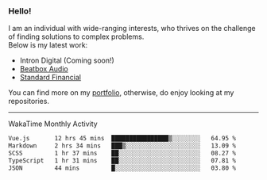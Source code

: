 ### Hello!

I am an individual with wide-ranging interests, who thrives on the challenge of finding solutions to complex problems. <br/> Below is my latest work:
- Intron Digital (Coming soon!)
- [Beatbox Audio](https://bumbleboss.xyz/w/beatbox-audio)
- [Standard Financial](https://bumbleboss.xyz/w/standard-financial)

You can find more on my [portfolio](https://bumbleboss.xyz/work), otherwise, do enjoy looking at my repositories.

---

WakaTime Monthly Activity

<!--START_SECTION:waka-->

```txt
Vue.js       12 hrs 45 mins  ████████████████▒░░░░░░░░   64.95 %
Markdown     2 hrs 34 mins   ███▒░░░░░░░░░░░░░░░░░░░░░   13.09 %
SCSS         1 hr 37 mins    ██░░░░░░░░░░░░░░░░░░░░░░░   08.27 %
TypeScript   1 hr 31 mins    ██░░░░░░░░░░░░░░░░░░░░░░░   07.81 %
JSON         44 mins         █░░░░░░░░░░░░░░░░░░░░░░░░   03.80 %
```

<!--END_SECTION:waka-->
